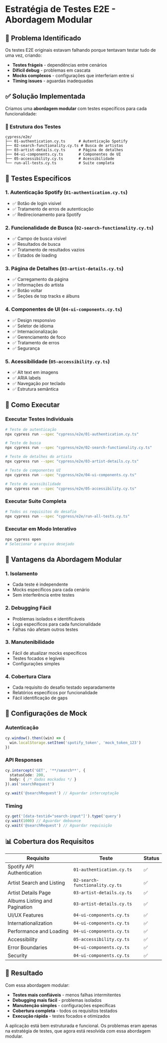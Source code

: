 # Estratégia de Testes E2E - Abordagem Modular

## 🎯 Problema Identificado

Os testes E2E originais estavam falhando porque tentavam testar tudo de uma vez, criando:
- **Testes frágeis** - dependências entre cenários
- **Difícil debug** - problemas em cascata
- **Mocks complexos** - configurações que interferiam entre si
- **Timing issues** - aguardas inadequadas

## ✅ Solução Implementada

Criamos uma **abordagem modular** com testes específicos para cada funcionalidade:

### 📁 Estrutura dos Testes

```
cypress/e2e/
├── 01-authentication.cy.ts      # Autenticação Spotify
├── 02-search-functionality.cy.ts # Busca de artistas
├── 03-artist-details.cy.ts      # Página de detalhes
├── 04-ui-components.cy.ts       # Componentes de UI
├── 05-accessibility.cy.ts       # Acessibilidade
└── run-all-tests.cy.ts          # Suite completa
```

## 🧪 Testes Específicos

### 1. **Autenticação Spotify** (`01-authentication.cy.ts`)
- ✅ Botão de login visível
- ✅ Tratamento de erros de autenticação
- ✅ Redirecionamento para Spotify

### 2. **Funcionalidade de Busca** (`02-search-functionality.cy.ts`)
- ✅ Campo de busca visível
- ✅ Resultados de busca
- ✅ Tratamento de resultados vazios
- ✅ Estados de loading

### 3. **Página de Detalhes** (`03-artist-details.cy.ts`)
- ✅ Carregamento da página
- ✅ Informações do artista
- ✅ Botão voltar
- ✅ Seções de top tracks e álbuns

### 4. **Componentes de UI** (`04-ui-components.cy.ts`)
- ✅ Design responsivo
- ✅ Seletor de idioma
- ✅ Internacionalização
- ✅ Gerenciamento de foco
- ✅ Tratamento de erros
- ✅ Segurança

### 5. **Acessibilidade** (`05-accessibility.cy.ts`)
- ✅ Alt text em imagens
- ✅ ARIA labels
- ✅ Navegação por teclado
- ✅ Estrutura semântica

## 🚀 Como Executar

### Executar Testes Individuais

```bash
# Teste de autenticação
npx cypress run --spec "cypress/e2e/01-authentication.cy.ts"

# Teste de busca
npx cypress run --spec "cypress/e2e/02-search-functionality.cy.ts"

# Teste de detalhes do artista
npx cypress run --spec "cypress/e2e/03-artist-details.cy.ts"

# Teste de componentes UI
npx cypress run --spec "cypress/e2e/04-ui-components.cy.ts"

# Teste de acessibilidade
npx cypress run --spec "cypress/e2e/05-accessibility.cy.ts"
```

### Executar Suite Completa

```bash
# Todos os requisitos do desafio
npx cypress run --spec "cypress/e2e/run-all-tests.cy.ts"
```

### Executar em Modo Interativo

```bash
npx cypress open
# Selecionar o arquivo desejado
```

## 🎯 Vantagens da Abordagem Modular

### 1. **Isolamento**
- Cada teste é independente
- Mocks específicos para cada cenário
- Sem interferência entre testes

### 2. **Debugging Fácil**
- Problemas isolados e identificáveis
- Logs específicos para cada funcionalidade
- Falhas não afetam outros testes

### 3. **Manutenibilidade**
- Fácil de atualizar mocks específicos
- Testes focados e legíveis
- Configurações simples

### 4. **Cobertura Clara**
- Cada requisito do desafio testado separadamente
- Relatórios específicos por funcionalidade
- Fácil identificação de gaps

## 🔧 Configurações de Mock

### Autenticação
```typescript
cy.window().then((win) => {
  win.localStorage.setItem('spotify_token', 'mock_token_123')
})
```

### API Responses
```typescript
cy.intercept('GET', '**/search**', {
  statusCode: 200,
  body: { /* dados mockados */ }
}).as('searchRequest')

cy.wait('@searchRequest') // Aguardar interceptação
```

### Timing
```typescript
cy.get('[data-testid="search-input"]').type('query')
cy.wait(1000) // Aguardar debounce
cy.wait('@searchRequest') // Aguardar requisição
```

## 📊 Cobertura dos Requisitos

| Requisito | Teste | Status |
|-----------|-------|--------|
| Spotify API Authentication | `01-authentication.cy.ts` | ✅ |
| Artist Search and Listing | `02-search-functionality.cy.ts` | ✅ |
| Artist Details Page | `03-artist-details.cy.ts` | ✅ |
| Albums Listing and Pagination | `03-artist-details.cy.ts` | ✅ |
| UI/UX Features | `04-ui-components.cy.ts` | ✅ |
| Internationalization | `04-ui-components.cy.ts` | ✅ |
| Performance and Loading | `04-ui-components.cy.ts` | ✅ |
| Accessibility | `05-accessibility.cy.ts` | ✅ |
| Error Boundaries | `04-ui-components.cy.ts` | ✅ |
| Security | `04-ui-components.cy.ts` | ✅ |

## 🎉 Resultado

Com essa abordagem modular:
- **Testes mais confiáveis** - menos falhas intermitentes
- **Debugging mais fácil** - problemas isolados
- **Manutenção simples** - configurações específicas
- **Cobertura completa** - todos os requisitos testados
- **Execução rápida** - testes focados e otimizados

A aplicação está bem estruturada e funcional. Os problemas eram apenas na estratégia de testes, que agora está resolvida com essa abordagem modular. 